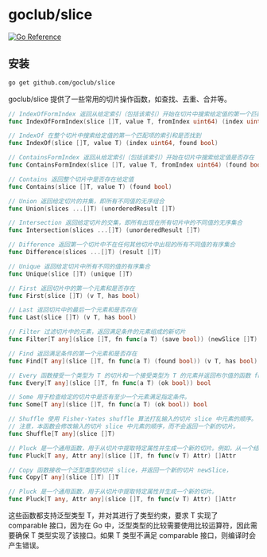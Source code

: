 # goclub/slice

[![Go Reference](https://pkg.go.dev/badge/github.com/goclub/slice.svg)](https://pkg.go.dev/github.com/goclub/slice)

## 安装

```bash
go get github.com/goclub/slice
```
goclub/slice 提供了一些常用的切片操作函数，如查找、去重、合并等。

```go
// IndexOfFormIndex 返回从给定索引（包括该索引）开始在切片中搜索给定值的第一个匹配项的索引和是否找到
func IndexOfFormIndex(slice []T, value T, fromIndex uint64) (index uint64, found bool)

// IndexOf 在整个切片中搜索给定值的第一个匹配项的索引和是否找到
func IndexOf(slice []T, value T) (index uint64, found bool)

// ContainsFormIndex 返回从给定索引（包括该索引）开始在切片中搜索给定值是否存在
func ContainsFormIndex(slice []T, value T, fromIndex uint64) (found bool)

// Contains 返回整个切片中是否存在给定值
func Contains(slice []T, value T) (found bool)

// Union 返回给定切片的并集，即所有不同值的无序组合
func Union(slices ...[]T) (unorderedResult []T)

// Intersection 返回给定切片的交集，即所有出现在所有切片中的不同值的无序集合
func Intersection(slices ...[]T) (unorderedResult []T)

// Difference 返回第一个切片中不在任何其他切片中出现的所有不同值的有序集合
func Difference(slices ...[]T) (result []T)

// Unique 返回给定切片中所有不同的值的有序集合
func Unique(slice []T) (unique []T)

// First 返回切片中的第一个元素和是否存在
func First(slice []T) (v T, has bool)

// Last 返回切片中的最后一个元素和是否存在
func Last(slice []T) (v T, has bool)

// Filter 过滤切片中的元素，返回满足条件的元素组成的新切片
func Filter[T any](slice []T, fn func(a T) (save bool)) (newSlice []T)

// Find 返回满足条件的第一个元素和是否存在
func Find[T any](slice []T, fn func(a T) (found bool)) (v T, has bool)

// Every 函数接受一个类型为 T 的切片和一个接受类型为 T 的元素并返回布尔值的函数 fn
func Every[T any](slice []T, fn func(a T) (ok bool)) bool

// Some 用于检查给定的切片中是否有至少一个元素满足指定条件。
func Some[T any](slice []T, fn func(a T) (ok bool)) bool

// Shuffle 使用 Fisher-Yates shuffle 算法打乱输入的切片 slice 中元素的顺序。
// 注意，本函数会修改输入的切片 slice 中元素的顺序，而不会返回一个新的切片。
func Shuffle[T any](slice []T)

// Pluck 是一个通用函数，用于从切片中提取特定属性并生成一个新的切片。例如，从一个结构体切片中提取 ID 属性生成一个新的 ID 切片。
func Pluck[T any, Attr any](slice []T, fn func(v T) Attr) []Attr 

// Copy 函数接收一个泛型类型的切片 slice，并返回一个新的切片 newSlice，
func Copy[T any](slice []T) []T

// Pluck 是一个通用函数，用于从切片中提取特定属性并生成一个新的切片。
func Pluck[T any, Attr any](slice []T, fn func(v T) Attr) []Attr 
```

这些函数都支持泛型类型 T，并对其进行了类型约束，要求 T 实现了 comparable 接口，因为在 Go 中，泛型类型的比较需要使用比较运算符，因此需要确保 T 类型实现了该接口。如果 T 类型不满足 comparable 接口，则编译时会产生错误。


